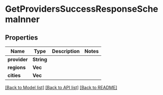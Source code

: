 # GetProvidersSuccessResponseSchemaInner

## Properties

Name | Type | Description | Notes
------------ | ------------- | ------------- | -------------
**provider** | **String** |  | 
**regions** | **Vec<String>** |  | 
**cities** | **Vec<String>** |  | 

[[Back to Model list]](../README.md#documentation-for-models) [[Back to API list]](../README.md#documentation-for-api-endpoints) [[Back to README]](../README.md)


